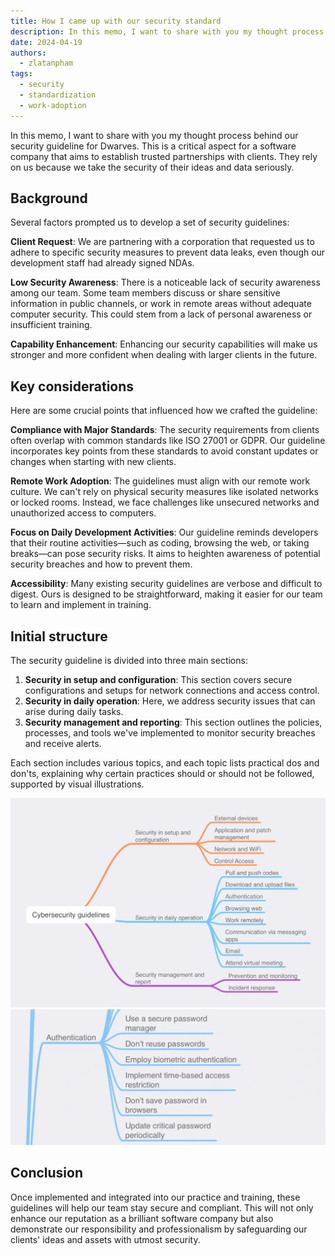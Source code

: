 ```yaml
---
title: How I came up with our security standard
description: In this memo, I want to share with you my thought process behind our security guideline for Dwarves. This is a critical aspect for a software company that aims to establish trusted partnerships with clients. They rely on us because we take the security of their ideas and data seriously.
date: 2024-04-19
authors:
  - zlatanpham
tags:
  - security
  - standardization
  - work-adoption
---
```


In this memo, I want to share with you my thought process behind our security guideline for Dwarves. This is a critical aspect for a software company that aims to establish trusted partnerships with clients. They rely on us because we take the security of their ideas and data seriously.

## Background

Several factors prompted us to develop a set of security guidelines:

**Client Request**: We are partnering with a corporation that requested us to adhere to specific security measures to prevent data leaks, even though our development staff had already signed NDAs.

**Low Security Awareness**: There is a noticeable lack of security awareness among our team. Some team members discuss or share sensitive information in public channels, or work in remote areas without adequate computer security. This could stem from a lack of personal awareness or insufficient training.

**Capability Enhancement**: Enhancing our security capabilities will make us stronger and more confident when dealing with larger clients in the future.

## Key considerations

Here are some crucial points that influenced how we crafted the guideline:

**Compliance with Major Standards**: The security requirements from clients often overlap with common standards like ISO 27001 or GDPR. Our guideline incorporates key points from these standards to avoid constant updates or changes when starting with new clients.

**Remote Work Adoption**: The guidelines must align with our remote work culture. We can't rely on physical security measures like isolated networks or locked rooms. Instead, we face challenges like unsecured networks and unauthorized access to computers.

**Focus on Daily Development Activities**: Our guideline reminds developers that their routine activities—such as coding, browsing the web, or taking breaks—can pose security risks. It aims to heighten awareness of potential security breaches and how to prevent them.

**Accessibility**: Many existing security guidelines are verbose and difficult to digest. Ours is designed to be straightforward, making it easier for our team to learn and implement in training.

## Initial structure

The security guideline is divided into three main sections:

1. **Security in setup and configuration**: This section covers secure configurations and setups for network connections and access control.
2. **Security in daily operation**: Here, we address security issues that can arise during daily tasks.
3. **Security management and reporting**: This section outlines the policies, processes, and tools we've implemented to monitor security breaches and receive alerts.

Each section includes various topics, and each topic lists practical dos and don'ts, explaining why certain practices should or should not be followed, supported by visual illustrations.

![](assets/how-i-came-up-with-our-security-standard_image.webp)
![](assets/how-i-came-up-with-our-security-standard_image_1713493593.webp)

## Conclusion

Once implemented and integrated into our practice and training, these guidelines will help our team stay secure and compliant. This will not only enhance our reputation as a brilliant software company but also demonstrate our responsibility and professionalism by safeguarding our clients' ideas and assets with utmost security.
